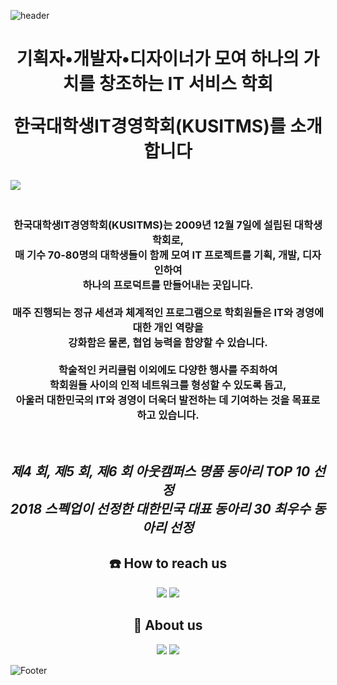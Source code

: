 ![header](https://user-images.githubusercontent.com/115339354/194717920-d82d216f-be30-4655-8084-bf2bc8ea2d83.png)

<div align = "center">
  <h1>
    <p>기획자•개발자•디자이너가 모여 하나의 가치를 창조하는 IT 서비스 학회</p>
    <p>한국대학생IT경영학회(KUSITMS)를 소개합니다</p>
  </h1>
</div>
<img src ="https://user-images.githubusercontent.com/115339354/203259903-0d78d443-c8e5-4d63-8301-099d1755fd0b.jpeg">
<div align = "center">
  <h3>
  <br>
    한국대학생IT경영학회(KUSITMS)는 2009년 12월 7일에 설립된 대학생 학회로,<br>
    매 기수 70-80명의 대학생들이 함께 모여 IT 프로젝트를 기획, 개발, 디자인하여<br>
    하나의 프로덕트를 만들어내는 곳입니다.<br><br>
    매주 진행되는 정규 세션과 체계적인 프로그램으로 학회원들은 IT와 경영에 대한 개인 역량을<br>
    강화함은 물론, 협업 능력을 함양할 수 있습니다.<br><br>
    학술적인 커리큘럼 이외에도 다양한 행사를 주최하여<br>
    학회원들 사이의 인적 네트워크를 형성할 수 있도록 돕고,<br>
    아울러 대한민국의 IT와 경영이 더욱더 발전하는 데 기여하는 것을 목표로 하고 있습니다.<br>
  </h3>
  <br>
  <h2>
    <i>제4 회, 제5 회, 제6 회 아웃캠퍼스 명품 동아리 TOP 10 선정</i><br>
    <i>2018 스펙업이 선정한 대한민국 대표 동아리 30 최우수 동아리 선정</i><br>
  </h2>
</div>

<div align = "center">
  <h2>
  <strong>☎️ How to reach us</strong>
  </h2>
  <a href="https://www.instagram.com/kusitms_official/" target="_blank"><img src="https://img.shields.io/badge/Instagram-E4405F?style=flat-square&logo=Instagram&logoColor=white"/></a>
  <a href="kusitms@gmail.com" target="_blank"><img src="https://img.shields.io/badge/kusitms@gmail.com-EA4335?style=flat-square&logo=Gmail&logoColor=white"/></a>
</div>


<div align = "center">
  <h2>
  <strong>🔎 About us</strong>
  </h2>
  <a href="https://cafe.naver.com/kusitms" target="_blank"><img src="https://img.shields.io/badge/Cafe-03C75A?style=flat-square&logo=Naver&logoColor=white"/></a>
  <a href="https://www.youtube.com/user/KUSITMS" target="_blank"><img src="https://img.shields.io/badge/YouTube-FF0000?style=flat-square&logo=YouTube&logoColor=white"/></a>
</div>

![Footer](https://capsule-render.vercel.app/api?type=waving&color=0:2596be,100:009687&height=150&section=footer)
